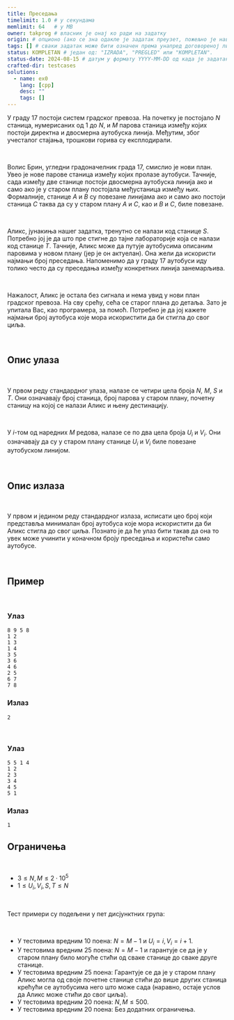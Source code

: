 ```yaml
---
title: Преседања
timelimit: 1.0 # у секундама
memlimit: 64   # y MB
owner: takprog # власник је онај ко ради на задатку
origin: # опционо (ако се зна одакле је задатак преузет, пожељно је навести извор)
tags: [] # сваки задатак може бити означен према унапред договореној листи ознака
status: KOMPLETAN # један од: "IZRADA", "PREGLED" или "KOMPLETAN".
status-date: 2024-08-15 # датум у формату YYYY-MM-DD од када је задатак у наведеном статусу
crafted-dir: testcases
solutions:
  - name: ex0
    lang: [cpp]
    desc: ""
    tags: []
---
```


У граду $17$ постоји систем градског превоза. На почетку је постојало $N$ станица, нумерисаних од $1$ до $N$, и $M$ парова станица између којих постоји директна и двосмерна аутобуска линија. Међутим, због учесталог стајања, трошкови горива су експлодирали.

<br>

Волис Брин, угледни градоначелник града $17$, смислио је нови план. Увео је нове парове станица између којих пролазе аутобуси. Тачније, сада између две станице постоји двосмерна аутобуска линија ако и само ако је у старом плану постојала међустаница између њих. Формалније, станице $A$ и $B$ су повезане линијама ако и само ако постоји станица $C$ таква да су у старом плану $A$ и $C$, као и $B$ и $C$, биле повезане.

<br>

Аликс, јунакиња нашег задатка, тренутно се налази код станице $S$. Потребно јој је да што пре стигне до тајне лабораторије која се налази код станице $T$. Тачније, Аликс може да путује аутобусима описаним паровима у новом плану (јер је он актуелан). Она жели да искористи најмањи број преседања. Напоменимо да у граду $17$ аутобуси иду толико често да су преседања између конкретних линија занемарљива.

<br>

Нажалост, Аликс је остала без сигнала и нема увид у нови план градског превоза. На сву срећу, сећа се старог плана до детаља. Зато је упитала Вас, као програмера, за помоћ. Потребно је да јој кажете најмањи број аутобуса које мора искористити да би стигла до свог циља.

<br>

## Опис улаза

<br>

У првом реду стандардног улаза, налазе се четири цела броја $N$, $M$, $S$ и $T$. Они означавају број станица, број парова у старом плану, почетну станицу на којој се налази Аликс и њену дестинацију.

<br>

У $i$-том од наредних $M$ редова, налазе се по два цела броја $U_i$ и $V_i$. Они означавају да су у старом плану станице $U_i$ и $V_i$ биле повезане аутобуском линијом.

<br>

## Опис излаза

<br>

У првом и једином реду стандардног излаза, исписати цео број који представља минималан број аутобуса које мора искористити да би Аликс стигла до свог циља. Познато је да ће улаз бити такав да она то увек може учинити у коначном броју преседања и користећи само аутобусе.

<br>

## Пример

<br>

### Улаз

```
8 9 5 8
1 2
1 3
1 4
3 5
3 6
4 6
2 5
6 7
7 8
```

### Излаз

```
2
```

<br>

### Улаз

```
5 5 1 4
1 2
2 3
3 4
4 5
5 1
```

### Излаз

```
1
```

## Ограничења

<br>

* $3 \leq N,M \leq 2\cdot 10^5$
* $1 \leq U_i, V_i, S,T \leq N$

<br>

Тест примери су подељени у пет дисјунктних група:

<br>

* У тестовима вредним 10 поена: $N=M-1$ и $U_i = i, V_i = i+1$.
* У тестовима вредним 25 поена: $N=M-1$ и гарантује се да је у старом плану било могуће стићи од сваке станице до сваке друге станице.
* У тестовима вредним 25 поена: Гарантује се да је у старом плану Аликс могла од своје почетне станице стићи до више других станица крећући се аутобусима него што може сада (наравно, остаје услов да Аликс може стићи до свог циља).
* У тестовима вредним 20 поена: $N,M \leq 500$.
* У тестовима вредним 20 поена: Без додатних ограничења.
